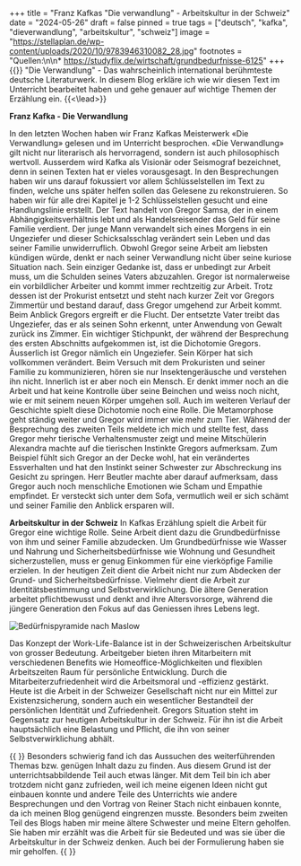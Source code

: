 +++
title = "Franz Kafkas \"Die verwandlung\" - Arbeitskultur in der Schweiz"
date = "2024-05-26"
draft = false
pinned = true
tags = ["deutsch", "kafka", "dieverwandlung", "arbeitskultur", "schweiz"]
image = "https://stellaplan.de/wp-content/uploads/2020/10/9783946310082_28.jpg"
footnotes = "Quellen:\n\n* https://studyflix.de/wirtschaft/grundbedurfnisse-6125"
+++
{{<lead>}}
"Die Verwandlung" - Das wahrscheinlich international berühmteste deutsche Literaturwerk. In diesem Blog erkläre ich wie wir diesen Text im Unterricht bearbeitet haben und gehe genauer auf wichtige Themen der Erzählung ein.
{{<\lead>}}

**Franz Kafka - Die Verwandlung**

In den letzten Wochen haben wir Franz Kafkas Meisterwerk «Die Verwandlung» gelesen und im Unterricht besprochen. «Die Verwandlung» gilt nicht nur literarisch als hervorragend, sondern ist auch philosophisch wertvoll. Ausserdem wird Kafka als Visionär oder Seismograf bezeichnet, denn in seinen Texten hat er vieles vorausgesagt. In den Besprechungen haben wir uns darauf fokussiert vor allem Schlüsselstellen im Text zu finden, welche uns später helfen sollen das Gelesene zu rekonstruieren. So haben wir für alle drei Kapitel je 1-2 Schlüsselstellen gesucht und eine Handlungslinie erstellt.
Der Text handelt von Gregor Samsa, der in einem Abhängigkeitsverhältnis lebt und als Handelsreisender das Geld für seine Familie verdient. Der junge Mann verwandelt sich eines Morgens in ein Ungeziefer und dieser Schicksalsschlag verändert sein Leben und das seiner Familie unwiderruflich. Obwohl Gregor seine Arbeit am liebsten kündigen würde, denkt er nach seiner Verwandlung nicht über seine kuriose Situation nach. Sein einziger Gedanke ist, dass er unbedingt zur Arbeit muss, um die Schulden seines Vaters abzuzahlen. Gregor ist normalerweise ein vorbildlicher Arbeiter und kommt immer rechtzeitig zur Arbeit. Trotz dessen ist der Prokurist entsetzt und steht nach kurzer Zeit vor Gregors Zimmertür und bestand darauf, dass Gregor umgehend zur Arbeit kommt. Beim Anblick Gregors ergreift er die Flucht. Der entsetzte Vater treibt das Ungeziefer, das er als seinen Sohn erkennt, unter Anwendung von Gewalt zurück ins Zimmer. 
Ein wichtiger Stichpunkt, der während der Besprechung des ersten Abschnitts aufgekommen ist, ist die Dichotomie Gregors. Äusserlich ist Gregor nämlich ein Ungeziefer. Sein Körper hat sich vollkommen verändert. Beim Versuch mit dem Prokuristen und seiner Familie zu kommunizieren, hören sie nur Insektengeräusche und verstehen ihn nicht. Innerlich ist er aber noch ein Mensch. Er denkt immer noch an die Arbeit und hat keine Kontrolle über seine Beinchen und weiss noch nicht, wie er mit seinem neuen Körper umgehen soll. Auch im weiteren Verlauf der Geschichte spielt diese Dichotomie noch eine Rolle. Die Metamorphose geht ständig weiter und Gregor wird immer wie mehr zum Tier. Während der Besprechung des zweiten Teils meldete ich mich und stellte fest, dass Gregor mehr tierische Verhaltensmuster zeigt und meine Mitschülerin Alexandra machte auf die tierischen Instinkte Gregors aufmerksam. Zum Beispiel fühlt sich Gregor an der Decke wohl, hat ein verändertes Essverhalten und hat den Instinkt seiner Schwester zur Abschreckung ins Gesicht zu springen. Herr Beutler machte aber darauf aufmerksam, dass Gregor auch noch menschliche Emotionen wie Scham und Empathie empfindet. Er versteckt sich unter dem Sofa, vermutlich weil er sich schämt und seiner Familie den Anblick ersparen will.

**Arbeitskultur in der Schweiz**
In Kafkas Erzählung spielt die Arbeit für Gregor eine wichtige Rolle. Seine Arbeit dient dazu die Grundbedürfnisse von ihm und seiner Familie abzudecken. Um Grundbedürfnisse wie Wasser und Nahrung und Sicherheitsbedürfnisse wie Wohnung und Gesundheit sicherzustellen, muss er genug Einkommen für eine vierköpfige Familie erzielen.
In der heutigen Zeit dient die Arbeit nicht nur zum Abdecken der Grund- und Sicherheitsbedürfnisse. Vielmehr dient die Arbeit zur Identitätsbestimmung und Selbstverwirklichung. Die ältere Generation arbeitet pflichtbewusst und denkt and ihre Altersvorsorge, während die jüngere Generation den Fokus auf das Geniessen ihres Lebens legt. 

![Bedürfnispyramide nach Maslow](https://d1g9li960vagp7.cloudfront.net/wp-content/uploads/2023/02/WP_3-2-1024x576.jpg "Bedürfnispyramide nach Maslow, https://studyflix.de/wirtschaft/grundbedurfnisse-6125")

Das Konzept der Work-Life-Balance ist in der Schweizerischen Arbeitskultur von grosser Bedeutung. Arbeitgeber bieten ihren Mitarbeitern mit verschiedenen Benefits wie Homeoffice-Möglichkeiten und flexiblen Arbeitszeiten Raum für persönliche Entwicklung. Durch die Mitarbeiterzufriedenheit wird die Arbeitsmoral und -effizienz gestärkt.
Heute ist die Arbeit in der Schweizer Gesellschaft nicht nur ein Mittel zur Existenzsicherung, sondern auch ein wesentlicher Bestandteil der persönlichen Identität und Zufriedenheit. Gregors Situation steht im Gegensatz zur heutigen Arbeitskultur in der Schweiz. Für ihn ist die Arbeit hauptsächlich eine Belastung und Pflicht, die ihn von seiner Selbstverwirklichung abhält.

{{<box title="Arbeitsprozess und Reflexion"> }} Besonders schwierig fand ich das Aussuchen des weiterführenden Themas bzw. genügen Inhalt dazu zu finden. Aus diesem Grund ist der unterrichtsabbildende Teil auch etwas länger. Mit dem Teil bin ich aber trotzdem nicht ganz zufrieden, weil ich meine eigenen Ideen nicht gut einbauen konnte und andere Teile des Unterrichts wie andere Besprechungen und den Vortrag von Reiner Stach nicht einbauen konnte, da ich meinen Blog genügend eingrenzen musste. Besonders beim zweiten Teil des Blogs haben mir meine ältere Schwester und meine Eltern geholfen. Sie haben mir erzählt was die Arbeit für sie Bedeuted und was sie über die Arbeitskultur in der Schweiz denken. Auch bei der Formulierung haben sie mir geholfen.  {{ </box> }}